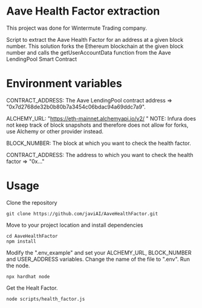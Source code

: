 
# Aave Health Factor extraction
This project was done for Wintermute Trading company.

Script to extract the Aave Health Factor for an address at a given block number.
This solution forks the Ethereum blockchain at the given block number and calls the getUserAccountData function from the Aave LendingPool Smart Contract

# Environment variables

CONTRACT_ADDRESS: The Aave LendingPool contract address => "0x7d2768de32b0b80b7a3454c06bdac94a69ddc7a9". 

ALCHEMY_URL: "https://eth-mainnet.alchemyapi.io/v2/ <YOUR ALCHEMY KEY>" 
NOTE: Infura does not keep track of block snapshots and therefore does not allow for forks, use Alchemy or other provider instead.

BLOCK_NUMBER: The block at which you want to check the health factor.
  
CONTRACT_ADDRESS: The address to which you want to check the health factor => "0x..."


# Usage

Clone the repository

```
git clone https://github.com/javiAI/AaveHealthFactor.git
```
Move to your project location and install dependencies

```
cd AaveHealthFactor
npm install
```

Modify the ".env_example" and set your ALCHEMY_URL, BLOCK_NUMBER and USER_ADDRESS variables. Change the name of the file to ".env".
Run the node.

```
npx hardhat node
```

Get the Healt Factor.
```
node scripts/health_factor.js
```
